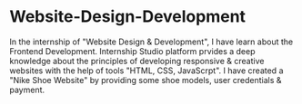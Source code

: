 # Website-Design-Development
In the internship of "Website Design & Development", I have learn about the Frontend Development.
Internship Studio platform prvides a deep knowledge about the principles of developing responsive & creative websites with the help of tools "HTML, CSS, JavaScrpt".
I have created a "Nike Shoe Website" by providing some shoe models, user credentials & payment.
